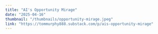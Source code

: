 ```yaml
---
title: "AI's Opportunity Mirage"
date: "2025-04-16"
thumbnail: "/thumbnails/opportunity-mirage.jpeg"
link: "https://tommurphy888.substack.com/p/ais-opportunity-mirage"
---
```

